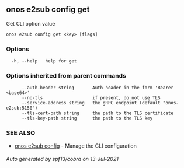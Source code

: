 ## onos e2sub config get

Get CLI option value

```
onos e2sub config get <key> [flags]
```

### Options

```
  -h, --help   help for get
```

### Options inherited from parent commands

```
      --auth-header string       Auth header in the form 'Bearer <base64>'
      --no-tls                   if present, do not use TLS
      --service-address string   the gRPC endpoint (default "onos-e2sub:5150")
      --tls-cert-path string     the path to the TLS certificate
      --tls-key-path string      the path to the TLS key
```

### SEE ALSO

* [onos e2sub config](onos_e2sub_config.md)	 - Manage the CLI configuration

###### Auto generated by spf13/cobra on 13-Jul-2021
